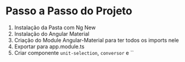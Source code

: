 
# Passo a Passo do Projeto

1. Instalação da Pasta com Ng New <nomeDaPasta>
2. Instalação do Angular Material 
3. Criação do Module Angular-Material para ter todos os imports nele 
4. Exportar para app.module.ts
5. Criar componente `unit-selection`, `conversor` e ``